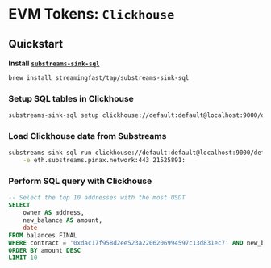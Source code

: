 # EVM Tokens: `Clickhouse`

## Quickstart

**Install [`substreams-sink-sql`](https://github.com/streamingfast/substreams-sink-sql)**

```bash
brew install streamingfast/tap/substreams-sink-sql
```

### Setup SQL tables in Clickhouse

```bash
substreams-sink-sql setup clickhouse://default:default@localhost:9000/default substreams.yaml
```

### Load Clickhouse data from Substreams

```bash
substreams-sink-sql run clickhouse://default:default@localhost:9000/default substreams.yaml \
    -e eth.substreams.pinax.network:443 21525891:
```

### Perform SQL query with Clickhouse

```sql
-- Select the top 10 addresses with the most USDT
SELECT
    owner AS address,
    new_balance AS amount,
    date
FROM balances FINAL
WHERE contract = '0xdac17f958d2ee523a2206206994597c13d831ec7' AND new_balance > 0
ORDER BY amount DESC
LIMIT 10
```
